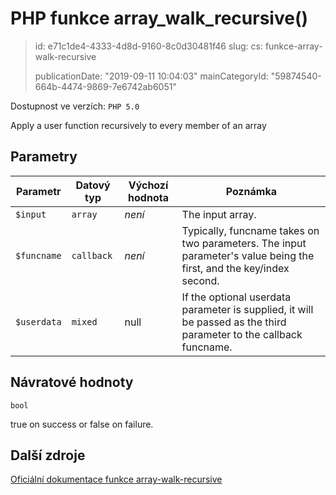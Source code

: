 PHP funkce array_walk_recursive()
=================================

> id: e71c1de4-4333-4d8d-9160-8c0d30481f46
> slug:
> 	cs: funkce-array-walk-recursive
>
> publicationDate: "2019-09-11 10:04:03"
> mainCategoryId: "59874540-664b-4474-9869-7e6742ab6051"

Dostupnost ve verzích: `PHP 5.0`

Apply a user function recursively to every member of an array


Parametry
--------------

| Parametr | Datový typ | Výchozí hodnota | Poznámka |
|-----|-----|-----|-----|
| `$input` | `array` | *není* | The input array. |
| `$funcname` | `callback` | *není* | Typically, funcname takes on two parameters. The input parameter's value being the first, and the key/index second. |
| `$userdata` | `mixed` | null | If the optional userdata parameter is supplied, it will be passed as the third parameter to the callback funcname. |


Návratové hodnoty
----------------

`bool`

true on success or false on failure.

Další zdroje
------------

[Oficiální dokumentace funkce array-walk-recursive](https://www.php.net/manual/en/function.array-walk-recursive.php)
